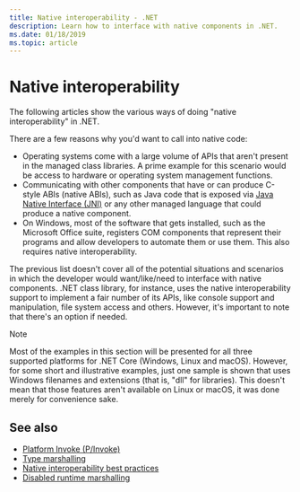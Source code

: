 ```yaml
---
title: Native interoperability - .NET
description: Learn how to interface with native components in .NET.
ms.date: 01/18/2019
ms.topic: article
---
```

# Native interoperability

The following articles show the various ways of doing "native interoperability" in .NET.

There are a few reasons why you'd want to call into native code:

- Operating systems come with a large volume of APIs that aren't present in the managed class libraries. A prime example for this scenario would be access to hardware or operating system management functions.
- Communicating with other components that have or can produce C-style ABIs (native ABIs), such as Java code that is exposed via [Java Native Interface (JNI)](https://docs.oracle.com/javase/8/docs/technotes/guides/jni/) or any other managed language that could produce a native component.
- On Windows, most of the software that gets installed, such as the Microsoft Office suite, registers COM components that represent their programs and allow developers to automate them or use them. This also requires native interoperability.

The previous list doesn't cover all of the potential situations and scenarios in which the developer would want/like/need to interface with native components. .NET class library, for instance, uses the native interoperability support to implement a fair number of its APIs, like console support and manipulation, file system access and others. However, it's important to note that there's an option if needed.

> [!NOTE]
> Most of the examples in this section will be presented for all three supported platforms for .NET Core (Windows, Linux and macOS). However, for some short and illustrative examples, just one sample is shown that uses Windows filenames and extensions (that is, "dll" for libraries). This doesn't mean that those features aren't available on Linux or macOS, it was done merely for convenience sake.

## See also

- [Platform Invoke (P/Invoke)](pinvoke.md)
- [Type marshalling](type-marshalling.md)
- [Native interoperability best practices](best-practices.md)
- [Disabled runtime marshalling](disabled-marshalling.md)

